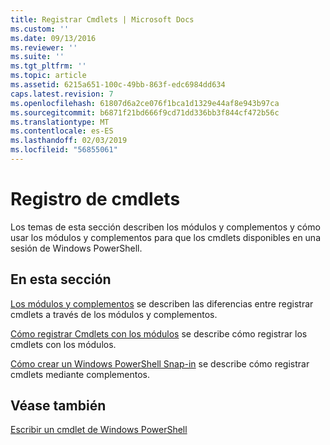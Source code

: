 ```yaml
---
title: Registrar Cmdlets | Microsoft Docs
ms.custom: ''
ms.date: 09/13/2016
ms.reviewer: ''
ms.suite: ''
ms.tgt_pltfrm: ''
ms.topic: article
ms.assetid: 6215a651-100c-49bb-863f-edc6984dd634
caps.latest.revision: 7
ms.openlocfilehash: 61807d6a2ce076f1bca1d1329e44af8e943b97ca
ms.sourcegitcommit: b6871f21bd666f9cd71dd336bb3f844cf472b56c
ms.translationtype: MT
ms.contentlocale: es-ES
ms.lasthandoff: 02/03/2019
ms.locfileid: "56855061"
---
```

# <a name="registering-cmdlets"></a>Registro de cmdlets

Los temas de esta sección describen los módulos y complementos y cómo usar los módulos y complementos para que los cmdlets disponibles en una sesión de Windows PowerShell.

## <a name="in-this-section"></a>En esta sección

[Los módulos y complementos](./modules-and-snap-ins.md) se describen las diferencias entre registrar cmdlets a través de los módulos y complementos.

[Cómo registrar Cmdlets con los módulos](./how-to-import-cmdlets-using-modules.md) se describe cómo registrar los cmdlets con los módulos.

[Cómo crear un Windows PowerShell Snap-in](./how-to-create-a-windows-powershell-snap-in.md) se describe cómo registrar cmdlets mediante complementos.

## <a name="see-also"></a>Véase también

[Escribir un cmdlet de Windows PowerShell](./writing-a-windows-powershell-cmdlet.md)
